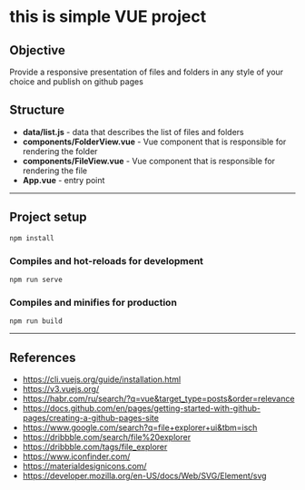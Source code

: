 # this is simple VUE project

## Objective
Provide a responsive presentation of files and folders in any style of your choice and publish on github pages

## Structure
- **data/list.js** - data that describes the list of files and folders
- **components/FolderView.vue** - Vue component that is responsible for rendering the folder
- **components/FileView.vue** - Vue component that is responsible for rendering the file
- **App.vue** - entry point
---
## Project setup
```
npm install
```

### Compiles and hot-reloads for development
```
npm run serve
```

### Compiles and minifies for production
```
npm run build
```
---
## References
- https://cli.vuejs.org/guide/installation.html
- https://v3.vuejs.org/
- https://habr.com/ru/search/?q=vue&target_type=posts&order=relevance
- https://docs.github.com/en/pages/getting-started-with-github-pages/creating-a-github-pages-site
- https://www.google.com/search?q=file+explorer+ui&tbm=isch
- https://dribbble.com/search/file%20explorer
- https://dribbble.com/tags/file_explorer
- https://www.iconfinder.com/
- https://materialdesignicons.com/
- https://developer.mozilla.org/en-US/docs/Web/SVG/Element/svg

